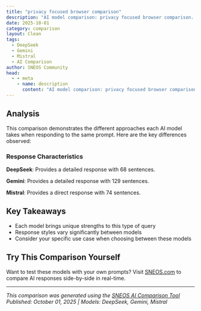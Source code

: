 ```yaml
---
title: "privacy focused browser comparison"
description: "AI model comparison: privacy focused browser comparison..."
date: 2025-10-01
category: comparison
layout: Clean
tags:
  - DeepSeek
  - Gemini
  - Mistral
  - AI Comparison
author: SNEOS Community
head:
  - - meta
    - name: description
      content: "AI model comparison: privacy focused browser comparison..."
---
```


<ChatComparison
  title="privacy focused browser comparison"
  prompt="privacy focused browser comparison"
  :responses='{
    "DeepSeek": "Of course. Here is a detailed comparison of major privacy-focused browsers, breaking down their philosophies, key features, and who they are best for.\n\n### Core Philosophy: The Two Main Approaches\n\nPrivacy browsers generally fall into two camps:\n\n1.  **Hardened Browsers:** These are ultra-secure, often at the cost of some convenience and website compatibility. They are for users who prioritize maximum privacy above all else.\n2.  **Balanced Browsers:** These offer strong, sensible privacy defaults that block trackers and ads, but they maintain good website compatibility and user-friendly features. They are for everyday use.\n\n---\n\n### Quick Comparison Table\n\n| Browser | Core Engine | Primary Focus | Key Privacy Features | Ad \u0026 Tracker Blocking | Ease of Use | Best For |\n| :--- | :--- | :--- | :--- | :--- | :--- | :--- |\n| **Firefox \u002B Hardening** | Gecko | Customizable Privacy | Multi-Account Containers, DNS-over-HTTPS, extensive config options | Strong (with uBO) | Good (needs setup) | Users who want control \u0026 customization |\n| **Brave** | Chromium | Privacy \u002B Web3 | Built-in ad/tracker blocker, Shields, IPFS, Crypto Wallet | Excellent (built-in) | Excellent | Users wanting a \u0022set-and-forget\u0022 browser with good speed |\n| **Tor Browser** | Gecko (Hardened) | Anonymity \u0026 Censorship | Onion Routing, traffic relayed through volunteers, fingerprinting resistance | Strong (built-in) | Fair (slow by design) | Journalists, activists, maximum anonymity |\n| **Ungoogled Chromium** | Chromium | De-Googling | All Google services/APIs removed, enhanced privacy controls | None (needs extension) | Poor (manual updates) | Chromium fans who want to completely remove Google |\n| **LibreWolf** | Gecko | Out-of-the-box Privacy | Firefox fork, pre-hardened, telemetry removed, uBlock Origin pre-installed | Excellent (built-in) | Good | Firefox fans who want max privacy without manual setup |\n\n---\n\n### In-Depth Browser Breakdown\n\n#### 1. Firefox (with privacy settings and extensions)\nFirefox is the leading independent, non-Chromium browser. Its real power for privacy comes from its customizability.\n\n*   **Privacy Approach:** A balanced base that you can \u0022harden\u0022 to your desired level.\n*   **Pros:**\n    * **Not Chromium:** Breaks up the Google-dominated web monoculture.\n    * **Highly Customizable:** Unmatched control over privacy settings via \u0060about:config\u0060.\n    * **Excellent Extensions:** Supports powerful ad-blockers like **uBlock Origin**.\n    * **Multi-Account Containers:** Isolates cookies and logins by website (e.g., keep Facebook separate from your banking).\n*   **Cons:**\n    * Out-of-the-box, it\u0027s not the most private; it requires manual configuration for best results.\n    * Can be slightly slower than Chromium-based browsers in some benchmarks.\n*   **Verdict:** The best choice for users who want a powerful, independent browser and are willing to tweak it for optimal privacy.\n\n#### 2. Brave\nBrave is a Chromium-based browser that prioritizes privacy and a built-in \u0022Web3\u0022 experience.\n\n*   **Privacy Approach:** Strong, sensible defaults with a focus on blocking ads and trackers by default.\n*   **Pros:**\n    * **Set-and-Forget:** Excellent privacy out of the box with its built-in **Brave Shields**.\n    * **Very Fast:** Pages load quickly due to ad and tracker blocking.\n    * **Built-in Tor Windows:** Allows you to open a private tab that routes through the Tor network (less secure than the full Tor Browser).\n    * **Blocks Fingerprinting:** Resists advanced tracking techniques.\n*   **Cons:**\n    * Chromium-based, so it still supports the Google ecosystem.\n    * Business model involves \u0022Brave Rewards\u0022 (BAT cryptocurrency), which can be confusing or off-putting to some.\n*   **Verdict:** The best \u0022it just works\u0022 privacy browser for most people. Great for those switching from Chrome who want a seamless but much more private experience.\n\n#### 3. Tor Browser\nThe Tor Browser is the gold standard for anonymity, not just privacy. It\u0027s a hardened version of Firefox that routes your traffic through the Tor network.\n\n*   **Privacy Approach:** Maximum anonymity and censorship circumvention.\n*   **Pros:**\n    * **Anonymity:** Hides your IP address and location by routing traffic through multiple volunteer relays.\n    * **Extreme Fingerprinting Resistance:** All Tor Browser users look identical, making them hard to track.\n    * **Censorship Circumvention:** Can access the regular web and \u0022.onion\u0022 sites.\n*   **Cons:**\n    * **Very Slow:** The multi-hop routing process makes browsing slow.\n    * **Inconvenient:** Breaks many websites that require JavaScript or specific screen resolutions.\n    * **Overkill for Daily Use:** Not meant for logging into your Google account or daily browsing.\n*   **Verdict:** A specialized tool for when you need the highest level of anonymity. Not recommended for everyday browsing.\n\n#### 4. Ungoogled Chromium / LibreWolf (The \u0022Purist\u0022 Forks)\nThese are forks of mainstream browsers that strip out all the non-privacy-friendly parts.\n\n*   **Ungoogled Chromium:**\n    * **What it is:** Chromium with all Google web services, background connections, and tracking removed.\n    * **Best for:** Users who love Chrome\u0027s performance and extensions but want to completely de-Google. **Downside:** Often requires manual downloading and updating.\n\n*   **LibreWolf:**\n    * **What it is:** A fork of Firefox that is pre-hardened right out of the box. It automatically includes uBlock Origin, blocks telemetry, and uses strict privacy settings.\n    * **Best for:** Firefox users who want the maximum privacy of a hardened Firefox without the manual configuration work. It\u0027s the \u0022fire-and-forget\u0022 version of privacy-focused Firefox.\n\n---\n\n### Summary \u0026 Recommendation\n\n*   **For Most People:** **Brave** is the easiest and most effective switch. It provides excellent privacy and performance with zero setup.\n*   **For the Privacy-Conscious Tinkerer:** **Firefox** (hardened with settings and uBlock Origin) offers the most control and supports browser diversity.\n*   **For Maximum Anonymity:** **Tor Browser** is the only correct choice, but use it as a specialized tool, not your daily driver.\n*   **For the Purist who loves Chrome:** **Ungoogled Chromium** is the answer, if you can handle the less convenient update process.\n*   **For the Purist who loves Firefox:** **LibreWolf** gives you a pre-configured, maximum-privacy Firefox experience.\n\n### Essential Privacy Practices (Regardless of Browser)\n\n1.  **Use a Privacy-Respecting Search Engine:** Switch your default search to **DuckDuckGo**, **Startpage**, or **Searx**.\n2.  **Review Your Extensions:** Only install essential extensions from trusted developers, as they can have extensive access to your data.\n3.  **Keep it Updated:** Always use the latest version of your browser to patch security vulnerabilities.\n4.  **Consider a VPN:** A VPN hides your IP address from the websites you visit and your ISP, adding another layer of privacy, especially on public Wi-Fi.",
    "Gemini": "Okay, let\u0027s dive into a comparison of privacy-focused browsers.  This is a complex topic, as \u0022privacy-focused\u0022 can mean different things to different people, and the landscape is constantly evolving.\n\n**Key Privacy Features to Consider:**\n\n*   **Tracking Protection:**  Blocking third-party trackers (e.g., ad trackers, social media trackers) that follow your browsing activity across websites.  This is crucial for preventing profiling and personalized ads.\n*   **Cookie Management:** How the browser handles cookies, including blocking third-party cookies, automatically deleting cookies, and allowing for more granular control over cookie permissions.\n*   **Fingerprinting Resistance:**  Websites can use browser fingerprinting to identify you even without cookies by analyzing your browser\u0027s configuration (e.g., fonts, operating system, installed extensions).  Strong privacy browsers attempt to randomize or protect this information.\n*   **VPN Integration:**  Some browsers offer built-in VPNs, which can encrypt your traffic and mask your IP address.  However, it\u0027s important to note that free VPNs often have limitations and may collect data.\n*   **Privacy-Focused Search Engine:**  Using a search engine that doesn\u0027t track your searches or personalize results based on your history.\n*   **HTTPS Everywhere:** Ensuring that you\u0027re always connecting to websites using HTTPS (encrypted connection) whenever possible.\n*   **Script Blocking:** Blocking scripts (e.g., JavaScript) that can be used for tracking or malicious purposes.  This can break some websites, so it\u0027s often used with caution.\n*   **Extension Privacy:**  Being mindful of the privacy implications of browser extensions, as they can have broad access to your browsing data.\n*   **Telemetry and Data Collection:** Whether the browser itself collects data about your usage and, if so, how transparent they are about it and whether you can opt out.\n*   **Open Source:** Whether the browser\u0027s code is open source, allowing anyone to inspect it for privacy vulnerabilities.\n*   **Security Features:** Regular security updates and features like sandboxing to protect against malware and exploits.\n*   **Ease of Use:** How easy the browser is to use and configure for optimal privacy. A feature that is hard to use will be used less, and therefore be less effective.\n\n**Top Privacy-Focused Browsers (Compared):**\n\nHere\u0027s a breakdown of some of the most popular privacy-focused browsers, along with their strengths, weaknesses, and key privacy features:\n\n| Browser        | Tracking Protection | Cookie Management | Fingerprinting Resistance | VPN       | Search Engine         | Script Blocking | Open Source | Ease of Use | Strengths                                                                                                    | Weaknesses                                                                                                 |\n|----------------|---------------------|--------------------|---------------------------|-----------|-----------------------|-----------------|-------------|-------------|--------------------------------------------------------------------------------------------------------------|-------------------------------------------------------------------------------------------------------------|\n| **Brave**      | Strong              | Excellent          | Good                      | Built-in (Paid) | Brave Search (default) | Yes             | Yes         | Good        | Strong privacy features, built-in ad blocker, fast performance, crypto integration (optional), cross platform | Built-in VPN not free, crypto integration can be seen as bloat by some.                                 |\n| **Firefox (Hardened)** | Strong              | Excellent          | Very Good                 | Via Extension | Configurable         | Yes             | Yes         | Moderate    | Highly customizable, strong privacy with proper configuration, large extension ecosystem                         | Requires significant configuration for optimal privacy, can be overwhelming for beginners.              |\n| **Tor Browser**  | Very Strong         | Excellent          | Excellent                 | Built-in    | DuckDuckGo (default)  | Yes (by default) | Yes         | Challenging | Anonymizes your traffic through the Tor network, extremely strong privacy                                   | Slow browsing speeds due to Tor network, breaks many websites, not suitable for everyday browsing.          |\n| **DuckDuckGo Browser** | Strong           | Good               | Good                     | No      | DuckDuckGo (default)  | No             | Yes (Chromium based)         | Good        | Very easy to use, strong default privacy settings, excellent privacy grade shown on websites                              | Lacks some advanced customization options, relies on Chromium base (Google).                                  |\n| **LibreWolf**    | Strong              | Excellent          | Good                      | No          | Configurable         | Yes (via extension)             | Yes         | Moderate    | Firefox fork with enhanced privacy settings by default, removes telemetry, focuses on privacy and security.       | Less well-known than Firefox, may have slightly slower update cycles.                                 |\n| **Vivaldi**      | Moderate            | Good               | Limited                   | No          | Configurable         | No             | No          | Good        | Highly customizable, tab management features, built-in mail client and other tools.                           | Not as privacy-focused as other options on this list, closed-source components.                            |\n\n**Detailed Breakdown of Each Browser:**\n\n*   **Brave:**\n\n    *   **Pros:** Brave is a popular choice due to its ease of use and strong out-of-the-box privacy.  It has a built-in ad blocker and tracker blocker, preventing most ads and trackers from following you around the web.  It also offers a \u0022Brave Shields\u0022 feature that allows you to customize your privacy settings for each website.  Brave Search is its own privacy-focused search engine that doesn\u0027t track your searches. It\u0027s Chromium-based, so it\u0027s compatible with Chrome extensions.  Offers a paid VPN.\n\n    *   **Cons:** The built-in VPN requires a paid subscription.  Crypto integration can be considered bloat. While Brave blocks ads, it has experimented with replacing them with its own ads (Brave Rewards), which has raised some privacy concerns (though it\u0027s opt-in).\n\n*   **Firefox (Hardened):**\n\n    *   **Pros:** Firefox is highly customizable, allowing you to configure it for maximum privacy.  You can use extensions like uBlock Origin, Privacy Badger, and NoScript to block trackers, ads, and scripts.  By tweaking Firefox\u0027s settings (e.g., \u0060about:config\u0060), you can further enhance its privacy. Firefox is open source.\n\n    *   **Cons:** Achieving optimal privacy in Firefox requires significant configuration and technical knowledge.  It can be overwhelming for beginners.  You need to be proactive in installing and configuring extensions.\n    *   **How to Harden Firefox:**\n        1.  **Install Privacy Extensions:** uBlock Origin, Privacy Badger, NoScript (use with caution), HTTPS Everywhere.\n        2.  **Configure Privacy Settings:** Go to \u0060about:preferences#privacy\u0060.  Set \u0022Enhanced Tracking Protection\u0022 to \u0022Strict.\u0022 Choose \u0022Custom\u0022 and block cookies, trackers, crypto miners, and fingerprinting.\n        3.  **Modify \u0060about:config\u0060:**  Type \u0060about:config\u0060 in the address bar and accept the risk.  Here are some key settings to change (double-click to toggle):\n            *   \u0060privacy.firstparty.isolate\u0060 = \u0060true\u0060 (isolates cookies from different domains)\n            *   \u0060privacy.resistFingerprinting\u0060 = \u0060true\u0060 (spoofs browser fingerprint)\n            *   \u0060network.http.sendRefererHeader\u0060 = \u00600\u0060 (prevents sending referrer information)\n            *   \u0060geo.enabled\u0060 = \u0060false\u0060 (disables geolocation)\n            *   \u0060media.peerconnection.enabled\u0060 = \u0060false\u0060 (disables WebRTC, which can reveal your IP address)\n            *   \u0060toolkit.telemetry.enabled\u0060 = \u0060false\u0060 (disables telemetry)\n            *   \u0060toolkit.telemetry.unifiedIsOptIn\u0060 = \u0060true\u0060 (disables data collection prompt)\n\n*   **Tor Browser:**\n\n    *   **Pros:** Tor Browser provides the strongest level of anonymity by routing your traffic through the Tor network, which consists of volunteer-run relays.  It hides your IP address and makes it very difficult to trace your online activity.  It\u0027s pre-configured for maximum privacy and security.\n\n    *   **Cons:** Tor Browser is significantly slower than other browsers due to the Tor network\u0027s routing.  It breaks many websites because of its strict security settings and JavaScript blocking.  It\u0027s not suitable for everyday browsing. Using Tor can also make you stand out, potentially attracting unwanted attention.\n    *   **Important Note:** Tor is primarily designed for anonymity, not necessarily general privacy. It protects your identity, but it doesn\u0027t necessarily block all tracking within the Tor network itself (though it does block a lot).\n\n*   **DuckDuckGo Browser:**\n\n    *   **Pros:** This browser, from the popular privacy search engine, is designed for simple, out-of-the-box privacy. It has a built-in tracker blocker (Tracker Radar), a privacy grade for each website you visit, and a \u0022Fire Button\u0022 to quickly clear your browsing data. It\u0027s very easy to use.\n\n    *   **Cons:** While strong, it\u0027s not as customizable or feature-rich as Firefox. It relies on the Chromium engine, which is developed by Google. Doesn\u0027t have script blocking.\n\n*   **LibreWolf:**\n\n    *   **Pros:** LibreWolf is a fork of Firefox that is designed to maximize privacy by default. It removes telemetry, disables Pocket integration, and includes a built-in ad blocker and tracker blocker. It\u0027s a good option for those who want Firefox\u0027s customizability but with more privacy out of the box.\n\n    *   **Cons:** Less well-known than Firefox, so it may have slightly slower update cycles.  May require some configuration for specific needs.\n\n*   **Vivaldi:**\n\n    *   **Pros:** Vivaldi is a highly customizable browser with a focus on power users. It offers features like tab grouping, custom themes, and built-in mail client.\n\n    *   **Cons:** Vivaldi is less focused on privacy than the other browsers on this list. While it offers some privacy features, it doesn\u0027t have built-in ad blocking or tracker blocking by default. It\u0027s also closed-source, which means that its code isn\u0027t publicly auditable.\n\n**Choosing the Right Browser for You:**\n\n*   **For Beginners Who Want Easy Privacy:** Brave or DuckDuckGo Browser are excellent choices. They offer strong privacy out of the box without requiring complex configuration.\n*   **For Users Who Want Maximum Customization and Control:** Firefox (hardened) is the best option. Be prepared to spend time configuring it.\n*   **For Users Who Need Anonymity:** Tor Browser is the go-to choice, but remember its limitations.\n*   **For Users Who Want Firefox with Enhanced Privacy by Default:** LibreWolf is a good middle ground.\n*   **For Power Users Who Value Customization Over Privacy:** Vivaldi may be a good fit, but keep in mind its privacy limitations.\n\n**Important Considerations:**\n\n*   **No browser is 100% private.**  Even the most privacy-focused browsers can\u0027t protect you from everything. Your online activity can still be tracked through other means, such as your ISP or government surveillance.\n*   **Be mindful of extensions.**  Even in privacy-focused browsers, extensions can compromise your privacy. Only install extensions from trusted sources, and carefully review their permissions.\n*   **Use a privacy-focused search engine.**  Switch to a search engine like DuckDuckGo, Startpage, or Searx that doesn\u0027t track your searches.\n*   **Use a VPN (Virtual Private Network).** A VPN encrypts your internet traffic and masks your IP address, making it more difficult to track your online activity.  Choose a reputable VPN provider.\n*   **Keep your browser updated.**  Regular security updates are essential for protecting against vulnerabilities.\n*   **Adjust your privacy settings on websites.**  Many websites allow you to adjust your privacy settings to limit tracking.\n\n**Beyond the Browser:**\n\nRemember that your browser is just one piece of the privacy puzzle.  You should also consider:\n\n*   **Your operating system:**  Some operating systems are more privacy-focused than others (e.g., Linux distributions like Debian or Ubuntu).\n*   **Your internet service provider (ISP):**  ISPs can track your browsing activity.  Consider using a VPN or a privacy-focused ISP.\n*   **Your online habits:**  Be careful about what you share online and who you share it with.\n*   **Your device security:**  Protect your devices with strong passwords and security software.\n\n**In summary:**  The best privacy-focused browser for you depends on your individual needs and technical expertise.  Consider the factors outlined above and choose a browser that aligns with your priorities. Don\u0027t just install it, but configure it and maintain it to truly have a positive effect on your privacy.\n",
    "Mistral": "When it comes to privacy-focused browsers, several options stand out for their emphasis on user privacy, security, and anonymity. Here\u0027s a comparison of some of the most popular privacy-focused browsers:\n\n### 1. **Tor Browser**\n- **Privacy Features**:\n  - Routes traffic through the Tor network to anonymize user activity.\n  - Blocks trackers and clears cookies after each session.\n  - Uses HTTPS Everywhere to enforce secure connections.\n  - NoScript is pre-installed to block JavaScript, Flash, and other plugins.\n- **Pros**:\n  - High level of anonymity.\n  - Strong protection against tracking and surveillance.\n- **Cons**:\n  - Slower browsing experience due to the Tor network.\n  - Limited functionality due to strict security measures.\n\n### 2. **Brave**\n- **Privacy Features**:\n  - Built-in ad blocker and tracker blocker.\n  - HTTPS Everywhere for secure connections.\n  - Private browsing with Tor.\n  - Fingerprinting protection.\n- **Pros**:\n  - Fast browsing experience.\n  - User-friendly interface.\n  - Supports cryptocurrency and blockchain technologies.\n- **Cons**:\n  - Some privacy features are optional and need to be enabled manually.\n  - Controversial revenue model involving Basic Attention Tokens (BAT).\n\n### 3. **Firefox**\n- **Privacy Features**:\n  - Enhanced Tracking Protection to block trackers.\n  - HTTPS-Only Mode.\n  - Private Browsing mode with tracking protection.\n  - Regular updates and strong community support.\n- **Pros**:\n  - Highly customizable with a wide range of privacy-focused extensions.\n  - Strong focus on user privacy and security.\n  - Open-source and transparent development.\n- **Cons**:\n  - Some privacy features need to be manually configured.\n  - Performance can vary based on the number of extensions used.\n\n### 4. **DuckDuckGo Browser**\n- **Privacy Features**:\n  - Built-in tracker blocker.\n  - Enforces HTTPS connections.\n  - Private browsing mode.\n  - Global Privacy Control (GPC) support.\n- **Pros**:\n  - Simple and user-friendly interface.\n  - Strong focus on privacy and anti-tracking.\n  - Integrated with DuckDuckGo search engine for private searches.\n- **Cons**:\n  - Limited customization options.\n  - Not as feature-rich as some other browsers.\n\n### 5. **Vivaldi**\n- **Privacy Features**:\n  - Built-in ad blocker and tracker blocker.\n  - Private browsing mode.\n  - Customizable privacy settings.\n  - Regular updates and strong community support.\n- **Pros**:\n  - Highly customizable user interface.\n  - Strong focus on user privacy and security.\n  - Regular updates and strong community support.\n- **Cons**:\n  - Some privacy features need to be manually configured.\n  - Performance can vary based on the number of extensions used.\n\n### 6. **Epic Privacy Browser**\n- **Privacy Features**:\n  - Always-on private browsing mode.\n  - Built-in ad blocker and tracker blocker.\n  - Encrypted proxy for enhanced privacy.\n  - Fingerprinting protection.\n- **Pros**:\n  - Strong focus on privacy and anti-tracking.\n  - Always-on private browsing mode.\n  - Encrypted proxy for enhanced privacy.\n- **Cons**:\n  - Limited customization options.\n  - Performance can be slower due to always-on private browsing.\n\n### 7. **Waterfox**\n- **Privacy Features**:\n  - Built-in ad blocker and tracker blocker.\n  - Private browsing mode.\n  - Regular updates and strong community support.\n- **Pros**:\n  - Highly customizable user interface.\n  - Strong focus on user privacy and security.\n  - Regular updates and strong community support.\n- **Cons**:\n  - Some privacy features need to be manually configured.\n  - Performance can vary based on the number of extensions used.\n\n### Conclusion\nEach of these browsers has its own strengths and weaknesses, and the best choice depends on your specific needs and preferences. For the highest level of anonymity, the Tor Browser is unmatched. For a balance of privacy and usability, Brave and Firefox are excellent choices. DuckDuckGo Browser and Epic Privacy Browser offer strong privacy features with a simpler interface. Vivaldi and Waterfox provide extensive customization options while maintaining a focus on privacy."
  }'
  published-date="16:01"
/>

## Analysis

This comparison demonstrates the different approaches each AI model takes when responding to the same prompt. Here are the key differences observed:

### Response Characteristics

**DeepSeek**: Provides a detailed response with 68 sentences. 

**Gemini**: Provides a detailed response with 129 sentences. 

**Mistral**: Provides a direct response with 74 sentences. 

## Key Takeaways

- Each model brings unique strengths to this type of query
- Response styles vary significantly between models
- Consider your specific use case when choosing between these models

## Try This Comparison Yourself

Want to test these models with your own prompts? Visit [SNEOS.com](https://sneos.com) to compare AI responses side-by-side in real-time.

---

*This comparison was generated using the [SNEOS AI Comparison Tool](https://sneos.com)*
*Published: October 01, 2025 | Models: DeepSeek, Gemini, Mistral*
